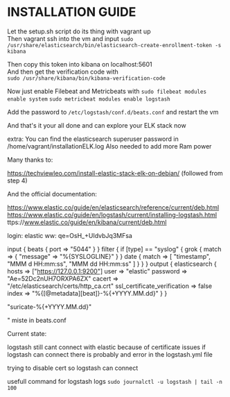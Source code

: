 # INSTALLATION GUIDE


Let the setup.sh script do its thing with vagrant up  
Then vagrant ssh into the vm and input
`sudo /usr/share/elasticsearch/bin/elasticsearch-create-enrollment-token -s kibana`

Then copy this token into kibana on localhost:5601  
And then get the verification code with  
`sudo /usr/share/kibana/bin/kibana-verification-code`

Now just enable Filebeat and Metricbeats with
`sudo filebeat modules enable system`
`sudo metricbeat modules enable logstash`

Add the password to `/etc/logstash/conf.d/beats.conf`
and restart the vm

And that's it your all done and can explore your ELK stack now

extra: You can find the elasticsearch superuser password in /home/vagrant/installationELK.log 
       Also needed to add more Ram power



Many thanks to:

https://techviewleo.com/install-elastic-stack-elk-on-debian/ (followed from step 4)

And the official documentation:

https://www.elastic.co/guide/en/elasticsearch/reference/current/deb.html
https://www.elastic.co/guide/en/logstash/current/installing-logstash.html
ttps://www.elastic.co/guide/en/kibana/current/deb.html


login: elastic
ww: qe=OsH_+UIdvbJq3MFsa


input {
  beats {
    port => "5044"
  }
}
filter {
  if [type] == "syslog" {
     grok {
        match => { "message" => "%{SYSLOGLINE}" }
  }
     date {
        match => [ "timestamp", "MMM  d HH:mm:ss", "MMM dd HH:mm:ss" ]
     }
  }
}
output {
  elasticsearch {
    hosts => ["https://127.0.0.1:9200"]
    user => "elastic"
    password => "Ae=52Dc2nUH7ORXPA6ZX"
    cacert => "/etc/elasticsearch/certs/http_ca.crt"
    ssl_certificate_verification => false
    index => "%{[@metadata][beat]}-%{+YYYY.MM.dd}"
  }
}

"suricate-%{+YYYY.MM.dd}"

" miste in beats.conf




Current state: 

logstash still cant connect with elastic because of certificate issues
if logstash can connect there is probably and error in the logstash.yml file

trying to disable cert so logstash can connect

usefull command for logstash logs
`sudo journalctl -u logstash | tail -n 100`

